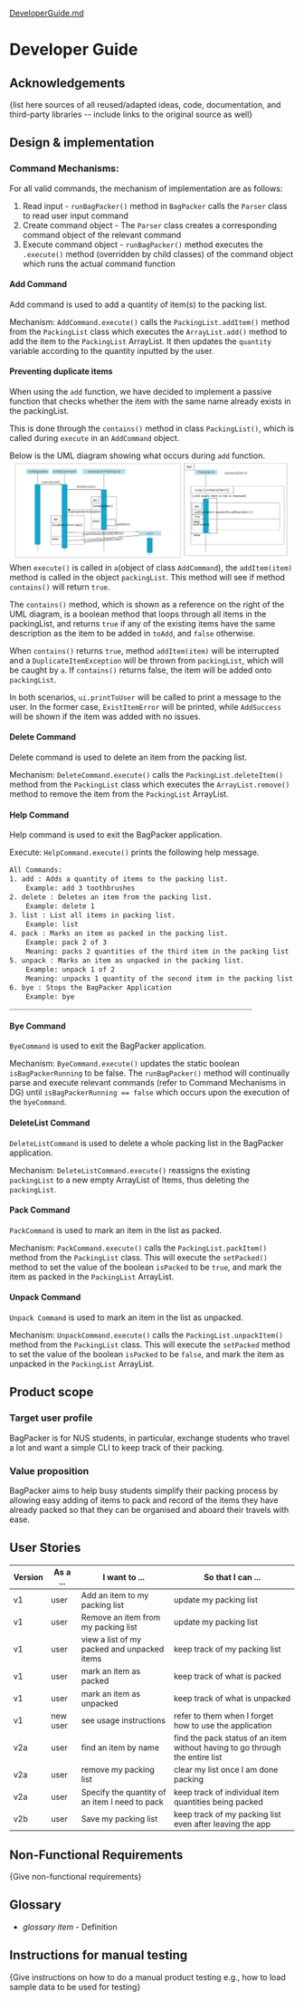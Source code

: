 [DeveloperGuide.md](DeveloperGuide.md)
# Developer Guide

## Acknowledgements

{list here sources of all reused/adapted ideas, code, documentation, and third-party libraries -- include links to the
original source as well}

## Design & implementation

### Command Mechanisms:
For all valid commands, the mechanism of implementation are as follows:
1. Read input - ```runBagPacker()``` method in ```BagPacker``` calls the ```Parser``` class to read user input command
2. Create command object - The ```Parser``` class creates a corresponding command object of the relevant command
3. Execute command object - ```runBagPacker()``` method executes the ```.execute()``` method (overridden by child classes) of the command object 
   which runs the actual command function

#### Add Command

Add command is used to add a quantity of item(s) to the packing list.

Mechanism: ```AddCommand.execute()``` calls the ```PackingList.addItem()``` method from the ```PackingList``` class which executes the ```ArrayList.add()``` method to add the item to the ```PackingList``` ArrayList. 
It then updates the ```quantity``` variable according to the quantity inputted by the user.


#### Preventing duplicate items

When using the `add` function, we have decided to implement a passive function that checks whether the item with the same name already exists in the packingList.

This is done through the `contains()` method in class `PackingList()`, which is called during `execute` in an `AddCommand` object.

Below is the UML diagram showing what occurs during `add` function.
![img_1.png](img_1.png)
When `execute()` is called in `a`(object of class `AddCommand`), the `addItem(item)` method is called in the object `packingList`. This method will see if method `contains()` will return `true`.

The `contains()` method, which is shown as a reference on the right of the UML diagram, is a boolean method that loops through all items in the packingList, and returns `true` if any of the existing items have the same description as the item to be added in `toAdd`, and `false` otherwise.

When `contains()` returns `true`, method `addItem(item)` will be interrupted and a `DuplicateItemException` will be thrown from `packingList`, which will be caught by `a`. If `contains()` returns false, the item will be added onto `packingList`.

In both scenarios, `ui.printToUser` will be called to print a message to the user. In the former case, `ExistItemError` will be printed, while `AddSuccess` will be shown if the item was added with no issues.

#### Delete Command

Delete command is used to delete an item from the packing list.

Mechanism: ```DeleteCommand.execute()``` calls the ```PackingList.deleteItem()``` method from the ```PackingList``` class which executes the ```ArrayList.remove()``` method to remove the item from the ```PackingList``` ArrayList.


#### Help Command
Help command is used to exit the BagPacker application.

Execute: ```HelpCommand.execute()``` prints the following help message.

```
All Commands:
1. add : Adds a quantity of items to the packing list.
	Example: add 3 toothbrushes
2. delete : Deletes an item from the packing list.
	Example: delete 1
3. list : List all items in packing list.
	Example: list
4. pack : Marks an item as packed in the packing list.
	Example: pack 2 of 3
	Meaning: packs 2 quantities of the third item in the packing list
5. unpack : Marks an item as unpacked in the packing list.
	Example: unpack 1 of 2
	Meaning: unpacks 1 quantity of the second item in the packing list
6. bye : Stops the BagPacker Application
	Example: bye
____________________________________________________________

```

#### Bye Command
```ByeCommand``` is used to exit the BagPacker application.

Mechanism: ```ByeCommand.execute()``` updates the static boolean ```isBagPackerRunning``` to be false. 
The ```runBagPacker()``` method will continually parse and execute relevant commands (refer to Command Mechanisms in DG) until
```isBagPackerRunning == false``` which occurs upon the execution of the ```byeCommand```.

#### DeleteList Command
```DeleteListCommand``` is used to delete a whole packing list in the BagPacker application.

Mechanism: ```DeleteListCommand.execute()``` reassigns the existing ```packingList``` to a new empty ArrayList of Items, thus deleting the ```packingList```.

#### Pack Command
```PackCommand``` is used to mark an item in the list as packed.

Mechanism: ```PackCommand.execute()``` calls the ```PackingList.packItem()``` method from the ```PackingList``` class. 
This will execute the ```setPacked()``` method to set the value of the boolean ```isPacked``` to be ```true```, and mark the item as packed in the ```PackingList``` ArrayList.

#### Unpack Command
```Unpack Command``` is used to mark an item in the list as unpacked.

Mechanism: ```UnpackCommand.execute()``` calls the ```PackingList.unpackItem()``` method from the ```PackingList``` class.
This will execute the ```setPacked``` method to set the value of the boolean ```isPacked``` to be ```false```, and mark the item as unpacked in the ```PackingList``` ArrayList.

## Product scope

### Target user profile

BagPacker is for NUS students, in particular, exchange students who travel a lot and want a simple CLI to keep track of their packing.

### Value proposition

BagPacker aims to help busy students simplify their packing process by allowing easy adding of items to pack and record of the items they have already packed so that they can be organised and aboard their travels with ease.


## User Stories

| Version | As a ... | I want to ...                                  | So that I can ...                                                            |
|---------|----------|------------------------------------------------|------------------------------------------------------------------------------|
| v1      | user     | Add an item to my packing list                 | update my packing list                                                       |
| v1      | user     | Remove an item from my packing list            | update my packing list                                                       |
| v1      | user     | view a list of my packed and unpacked items    | keep track of my packing list                                                |
| v1      | user     | mark an item as packed                         | keep track of what is packed                                                 |
| v1      | user     | mark an item as unpacked                       | keep track of what is unpacked                                               |
| v1      | new user | see usage instructions                         | refer to them when I forget how to use the application                       |
| v2a     | user     | find an item by name                           | find the pack status of an item without having to go through the entire list |
| v2a     | user     | remove my packing list                         | clear my list once I am done packing                                         |
| v2a     | user     | Specify the quantity of an item I need to pack | keep track of individual item quantities being packed                        |
| v2b     | user     | Save my packing list                           | keep track of my packing list even after leaving the app                     |

## Non-Functional Requirements

{Give non-functional requirements}

## Glossary

* *glossary item* - Definition

## Instructions for manual testing

{Give instructions on how to do a manual product testing e.g., how to load sample data to be used for testing}
